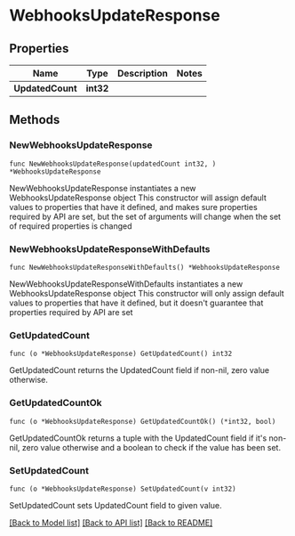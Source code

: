 # WebhooksUpdateResponse

## Properties

Name | Type | Description | Notes
------------ | ------------- | ------------- | -------------
**UpdatedCount** | **int32** |  | 

## Methods

### NewWebhooksUpdateResponse

`func NewWebhooksUpdateResponse(updatedCount int32, ) *WebhooksUpdateResponse`

NewWebhooksUpdateResponse instantiates a new WebhooksUpdateResponse object
This constructor will assign default values to properties that have it defined,
and makes sure properties required by API are set, but the set of arguments
will change when the set of required properties is changed

### NewWebhooksUpdateResponseWithDefaults

`func NewWebhooksUpdateResponseWithDefaults() *WebhooksUpdateResponse`

NewWebhooksUpdateResponseWithDefaults instantiates a new WebhooksUpdateResponse object
This constructor will only assign default values to properties that have it defined,
but it doesn't guarantee that properties required by API are set

### GetUpdatedCount

`func (o *WebhooksUpdateResponse) GetUpdatedCount() int32`

GetUpdatedCount returns the UpdatedCount field if non-nil, zero value otherwise.

### GetUpdatedCountOk

`func (o *WebhooksUpdateResponse) GetUpdatedCountOk() (*int32, bool)`

GetUpdatedCountOk returns a tuple with the UpdatedCount field if it's non-nil, zero value otherwise
and a boolean to check if the value has been set.

### SetUpdatedCount

`func (o *WebhooksUpdateResponse) SetUpdatedCount(v int32)`

SetUpdatedCount sets UpdatedCount field to given value.



[[Back to Model list]](../README.md#documentation-for-models) [[Back to API list]](../README.md#documentation-for-api-endpoints) [[Back to README]](../README.md)



